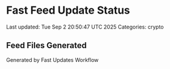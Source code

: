 # Fast Feed Update Status
Last updated: Tue Sep  2 20:50:47 UTC 2025
Categories: crypto

## Feed Files Generated

Generated by Fast Updates Workflow
